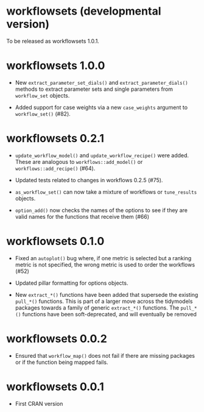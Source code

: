 # workflowsets (developmental version)

To be released as workflowsets 1.0.1.

# workflowsets 1.0.0

* New `extract_parameter_set_dials()` and `extract_parameter_dials()` methods to 
  extract parameter sets and single parameters from `workflow_set` objects.
  
* Added support for case weights via a new `case_weights` argument
  to `workflow_set()` (#82).

# workflowsets 0.2.1

* `update_workflow_model()` and `update_workflow_recipe()` were added. These are analogous to `workflows::add_model()` or `workflows::add_recipe()` (#64).

* Updated tests related to changes in workflows 0.2.5 (#75).

* `as_workflow_set()` can now take a mixture of workflows or `tune_results` objects. 

* `option_add()` now checks the names of the options to see if they are valid names for the functions that receive them (#66)

# workflowsets 0.1.0

* Fixed an `autoplot()` bug where, if one metric is selected but a ranking metric is not specified, the wrong metric is used to order the workflows (#52)

* Updated pillar formatting for options objects. 

* New `extract_*()` functions have been added that supersede the existing `pull_*()` functions. This is part of a larger move across the tidymodels packages towards a family of generic `extract_*()` functions. The `pull_*()` functions have been soft-deprecated, and will eventually be removed

# workflowsets 0.0.2

* Ensured that `workflow_map()` does not fail if there are missing packages or if the function being mapped fails. 

# workflowsets 0.0.1

* First CRAN version
